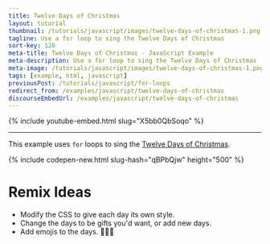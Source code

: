 ```yaml
---
title: Twelve Days of Christmas
layout: tutorial
thumbnail: /tutorials/javascript/images/twelve-days-of-christmas-1.png
tagline: Use a for loop to sing the Twelve Days of Christmas
sort-key: 120
meta-title: Twelve Days of Christmas - JavaScript Example
meta-description: Use a for loop to sing the Twelve Days of Christmas
meta-image: /tutorials/javascript/images/twelve-days-of-christmas-1.png
tags: [example, html, javascript]
previousPost: /tutorials/javascript/for-loops
redirect_from: /examples/javascript/twelve-days-of-christmas
discourseEmbedUrl: /examples/javascript/twelve-days-of-christmas
---
```


{% include youtube-embed.html slug="X5bb0QbSoqo" %}

---

This example uses `for` loops to sing the [Twelve Days of Christmas](https://en.wikipedia.org/wiki/The_Twelve_Days_of_Christmas_(song)).

{% include codepen-new.html slug-hash="qBPbQjw" height="500" %}

# Remix Ideas

- Modify the CSS to give each day its own style.
- Change the days to be gifts you'd want, or add new days.
- Add emojis to the days. 🦢🦢🦢
